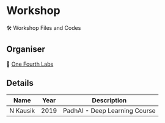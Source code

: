 # Workshop

🛠️ Workshop Files and Codes

## Organiser

🏫 [One Fourth Labs](https://padhai.onefourthlabs.in/)

## Details

|    Name    |   Year   |          Description          |
| :--------: | :------: | :---------------------------: |
|  N Kausik  |   2019   | PadhAI - Deep Learning Course |